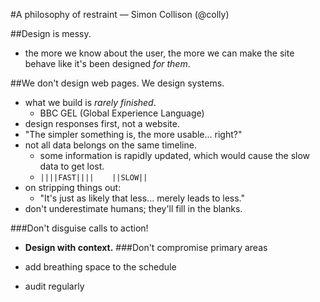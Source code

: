 #A philosophy of restraint
— Simon Collison (@colly)

##Design is messy.

* the more we know about the user, the more we can make the site behave like it's been designed *for them*.

##We don't design web pages. We design systems.

* what we build is _rarely finished_.
	* BBC GEL (Global Experience Language)
* design responses first, not a website.
* "The simpler something is, the more usable... right?"
* not all data belongs on the same timeline.
	* some information is rapidly updated, which would cause the slow data to get lost.
	* `||||FAST||||    ||SLOW||`
* on stripping things out:
	* "It's just as likely that less... merely leads to less."
* don't underestimate humans; they'll fill in the blanks.

###Don't disguise calls to action!
* **Design with context.**
###Don't compromise primary areas

* add breathing space to the schedule
* audit regularly